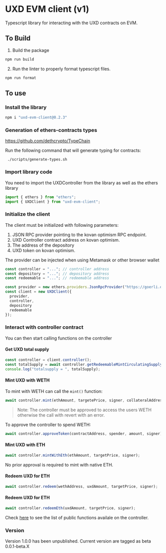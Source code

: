 # UXD EVM client (v1)

Typescript library for interacting with the UXD contracts on EVM.

## To Build

1. Build the package

```sh
npm run build
```

2. Run the linter to properly format typescript files.

```sh
npm run format
```

## To use

### Install the library

```javascript
npm i "uxd-evm-client@0.2.3"
```

### Generation of ethers-contracts types

https://github.com/dethcrypto/TypeChain

Run the following command that will generate typing for contracts:

```
 ./scripts/generate-types.sh
```

### Import library code

You need to import the UXDController from the library as well as the ethers library

```typescript
import { ethers } from "ethers";
import { UXDClient } from "uxd-evm-client";
```

### Initialize the client

The client must be initialized with following parameters:

1. JSON RPC provider pointing to the kovan optimism RPC endpoint.
2. UXD Controller contract address on kovan optimism.
3. The address of the depository
4. UXD token on kovan optimism.

The provider can be injected when using Metamask or other browser wallet

```typescript
const controller = "..."; // controller address
const depository = "..."; // depository address
const redeemable = "..."; // redeemable address

const provider = new ethers.providers.JsonRpcProvider("https://goerli.optimism.io");
const client = new UXDClient({
  provider,
  controller,
  depository
  redeemable
});
```

### Interact with controller contract

You can then start calling functions on the controller

#### Get UXD total supply

```typescript
const controller = client.controller();
const totalSupply = await controller.getRedeemableMintCirculatingSupply();
console.log("totalsupply = ", totalSupply);
```

#### Mint UXD with WETH

To mint with WETH can call the `mint()` function:

```typescript
await controller.mint(ethAmount, targetePrice, signer, collateralAddress);
```

> Note: The controller must be approved to access the users WETH otherwise the call with revert with an error.

To approve the controller to spend WETH:

```typescript
await controller.approveToken(contractAddress, spender, amount, signer);
```

#### Mint UXD with ETH

```typescript
await controller.mintWithEth(ethAmount, targetPrice, signer);
```

No prior approval is required to mint with native ETH.

#### Redeem UXD for ETH

```typescript
await controller.redeem(wethAddress, uxdAmount, targetPrice, signer);
```

#### Redeem UXD for ETH

```typescript
await controller.redeemEth(uxdAmount, targetPrice, signer);
```

Check [here](https://github.com/UXDProtocol/uxd-evm-client/blob/main/src/lib/controller.ts) to see the list of public functions availale on the controller.

### Version

Version 1.0.0 has been unpublished.
Current version are tagged as beta 0.0.1-beta.X
